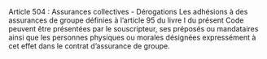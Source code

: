 Article 504 : Assurances collectives - Dérogations
Les adhésions à des assurances de groupe définies à l’article 95 du livre I du présent Code peuvent être présentées par le souscripteur, ses préposés ou mandataires ainsi que les personnes physiques ou morales désignées expressément à cet effet dans le contrat d’assurance de groupe.